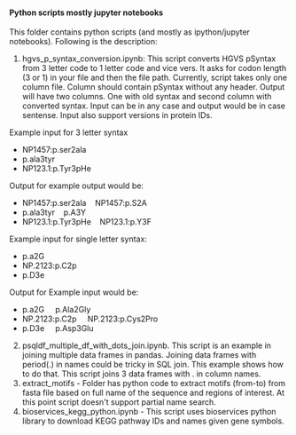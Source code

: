 #### Python scripts mostly jupyter notebooks

This folder contains python scripts (and mostly as ipython/jupyter notebooks). Following is the description:
1. hgvs_p_syntax_conversion.ipynb: This script converts HGVS pSyntax from 3 letter code to 1 letter code and vice vers. It asks for codon length (3 or 1) in your file and then the file path. Currently, script takes only one column file. Column should contain pSyntax without any header. Output will have two columns. One with old syntax and second column with converted syntax. Input can be in any case and output would be in case sentense. Input also support versions in protein IDs. 

Example input for 3 letter syntax

  + NP1457:p.ser2ala
  + p.ala3tyr
  + NP123.1:p.Tyr3pHe

Output for example output would be:

  + NP1457:p.ser2ala&nbsp;&nbsp;&nbsp;&nbsp;NP1457:p.S2A
  + p.ala3tyr&nbsp;&nbsp;&nbsp;&nbsp;p.A3Y
  + NP123.1:p.Tyr3pHe&nbsp;&nbsp;&nbsp;&nbsp;NP123.1:p.Y3F

Example input for single letter syntax:
  + p.a2G
  + NP.2123:p.C2p
  + p.D3e

Output for Example input would be:
  + p.a2G	&nbsp;&nbsp;&nbsp;&nbsp;p.Ala2Gly
  + NP.2123:p.C2p	&nbsp;&nbsp;&nbsp;&nbsp;NP.2123:p.Cys2Pro
  + p.D3e&nbsp;&nbsp;&nbsp;&nbsp;	p.Asp3Glu

2. psqldf_multiple_df_with_dots_join.ipynb. This script is an example in joining multiple data frames in pandas. Joining data frames with period(.) in names could be tricky in SQL join. This example shows how to do that. This script joins 3 data frames with . in column names. 
3. extract_motifs - Folder has python code to extract motifs (from-to) from fasta file based on full name of the sequence and regions of interest. At this point script doesn't support partial name search.
4. bioservices_kegg_python.ipynb - This script uses bioservices python library to download KEGG pathway IDs and names given gene symbols.
